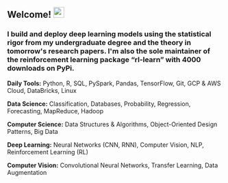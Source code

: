 ## Welcome! <img src="https://media.giphy.com/media/hvRJCLFzcasrR4ia7z/giphy.gif" width="25px">
### I build and deploy deep learning models using the statistical rigor from my undergraduate degree and the theory in tomorrow's research papers. I'm also the sole maintainer of the reinforcement learning package “rl-learn” with  4000 downloads on PyPi.

**Daily Tools:** Python, R, SQL, PySpark, Pandas, TensorFlow, Git, GCP & AWS Cloud, DataBricks, Linux

**Data Science:** Classification, Databases, Probability, Regression, Forecasting, MapReduce, Hadoop

**Computer Science:** Data Structures & Algorithms, Object-Oriented Design Patterns, Big Data

**Deep Learning:** Neural Networks (CNN, RNN), Computer Vision, NLP, Reinforcement Learning (RL)

**Computer Vision:** Convolutional Neural Networks, Transfer Learning, Data Augmentation 
<!--
**gahogg/gahogg** is a ✨ _special_ ✨ repository because its `README.md` (this file) appears on your GitHub profile.



-->
